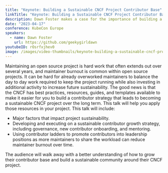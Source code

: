 ```yaml
---
title: "Keynote: Building a Sustainable CNCF Project Contributor Base"
linkTitle: "Keynote: Building a Sustainable CNCF Project Contributor Base"
description: Dawn Foster makes a case for the importance of building a sustainable contributor base on the keynote stage at KubeCon Amsterdam, 2023.
date: "2023-04-17"
conference: KubeCon Europe
speakers:
  - name: Dawn Foster
    url: https://github.com/geekygirldawn
youtubeID: rOsrfxjhev0
image: /images/video-thumbnails/keynote-building-a-sustainable-cncf-project-contributor-base.png
---
```


Maintaining an open source project is hard work that often extends out over several years, and maintainer burnout is common within open source projects. It can be hard for already overworked maintainers to balance the day to day work required to keep the project running while also investing in additional activity to increase future sustainability. The good news is that the CNCF has best practices, resources, guides, and templates available to make it easier for you to build a contributor strategy that leads to becoming a sustainable CNCF project over the long term. This talk will help you apply those resources in your project. This talk will include:

* Major factors that impact project sustainability.
* Developing and executing on a sustainable contributor growth strategy, including governance, new contributor onboarding, and mentoring.
* Using contributor ladders to promote contributors into leadership positions as more maintainers to share the workload can reduce maintainer burnout over time.

The audience will walk away with a better understanding of how to grow their contributor base and build a sustainable community around their CNCF project.
